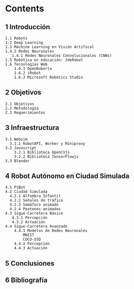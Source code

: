 
# Contents
## 1 Introducción
    1.1 Robots
    1.2 Deep Learning
    1.3 Machine Learning en Visión Artifical
    1.4.2 Redes Neuronales
       1.4.1 Redes Neuronales Convolucionales (CNNs)
    1.5 Robótica en educación: JdeRobot
    1.6 Tecnologías Web
        1.6.1 OpenRoberta  
        1.6.2 iRobot
        1.6.3 Microsoft Robotics Studio

## 2 Objetivos
    2.1 Objetivos
    2.2 Metodología
    2.3 Requerimientos 

## 3 Infraestructura
    3.1 Websim 
      3.1.1 RobotAPI, Worker y Miniproxy
    3.2 Javascript 
        3.2.1 Biblioteca OpenCVjs
        3.2.2 Biblioteca TensorFlowjs
    3.3 Blender

## 4 Robot Autónomo en Ciudad Simulada
    4.1 PiBot
    4.2 Ciudad Simulada
      4.2.1 Alfombra Infantil
      4.2.2 Señales de tráfico
      4.2.3 Semáforo animado
      4.2.4 Peatones animados
    4.3 Sigue-Carretera Básico
       4.3.1 Percepción
       4.3.2 Actuación
    4.4 Sigue-Carretera Avanzado
        4.4.1 Modelos de Redes Neuronales
            MNIST
            COCO-SSD    
        4.4.2 Percepción
        4.4.3 Actuación

## 5 Conclusiones

## 6 Bibliografía
